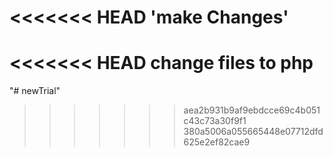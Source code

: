 <<<<<<< HEAD
'make Changes'
=======
<<<<<<< HEAD
change files to php
=======
"# newTrial" 
>>>>>>> aea2b931b9af9ebdcce69c4b051c43c73a30f9f1
>>>>>>> 380a5006a055665448e07712dfd625e2ef82cae9
